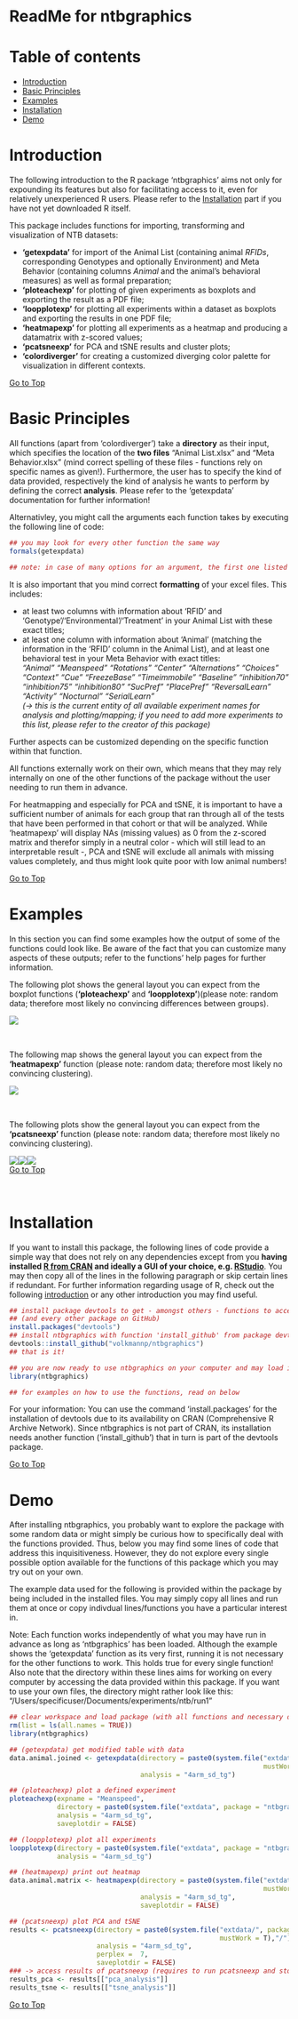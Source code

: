 ReadMe for ntbgraphics
================

# Table of contents

  - [Introduction](#introduction)
  - [Basic Principles](#basic-principles)
  - [Examples](#examples)
  - [Installation](#installation)
  - [Demo](#demo)

# Introduction

The following introduction to the R package ‘ntbgraphics’ aims not only
for expounding its features but also for facilitating access to it, even
for relatively unexperienced R users. Please refer to the
[Installation](#installation) part if you have not yet downloaded R
itself.

This package includes functions for importing, transforming and
visualization of NTB datasets:

  - **‘getexpdata’** for import of the Animal List (containing animal
    *RFIDs*, corresponding Genotypes and optionally Environment) and
    Meta Behavior (containing columns *Animal* and the animal’s
    behavioral measures) as well as formal preparation;
  - **‘ploteachexp’** for plotting of given experiments as boxplots and
    exporting the result as a PDF file;
  - **‘loopplotexp’** for plotting all experiments within a dataset as
    boxplots and exporting the results in one PDF file;
  - **‘heatmapexp’** for plotting all experiments as a heatmap and
    producing a datamatrix with z-scored values;
  - **‘pcatsneexp’** for PCA and tSNE results and cluster plots;
  - **‘colordiverger’** for creating a customized diverging color
    palette for visualization in different contexts.

[Go to Top](#top)

# Basic Principles

All functions (apart from ‘colordiverger’) take a **directory** as their
input, which specifies the location of the **two files** “Animal
List.xlsx” and “Meta Behavior.xlsx” (mind correct spelling of these
files - functions rely on specific names as given\!). Furthermore, the
user has to specify the kind of data provided, respectively the kind of
analysis he wants to perform by defining the correct **analysis**.
Please refer to the ‘getexpdata’ documentation for further information\!

Alternativley, you might call the arguments each function takes by
executing the following line of code:

``` r
## you may look for every other function the same way
formals(getexpdata)

## note: in case of many options for an argument, the first one listed also is the default setting
```

It is also important that you mind correct **formatting** of your excel
files. This includes:

  - at least two columns with information about ‘RFID’ and
    ‘Genotype’/‘Environmental’/‘Treatment’ in your Animal List
    with these exact titles;
  - at least one column with information about ‘Animal’ (matching the
    information in the ‘RFID’ column in the Animal List), and at least
    one behavioral test in your Meta Behavior with exact titles:    
    *“Animal” “Meanspeed” “Rotations” “Center” “Alternations” “Choices”
    “Context” “Cue” “FreezeBase” “Timeimmobile” “Baseline”
    “inhibition70” “inhibition75” “inhibition80” “SucPref” “PlacePref”
    “ReversalLearn” “Activity” “Nocturnal” “SerialLearn”*  
    *(-\> this is the current entity of all available experiment names
    for analysis and plotting/mapping; if you need to add more
    experiments to this list, please refer to the creator of this
    package)*  

Further aspects can be customized depending on the specific function
within that function.

All functions externally work on their own, which means that they may
rely internally on one of the other functions of the package without the
user needing to run them in advance.

For heatmapping and especially for PCA and tSNE, it is important to have
a sufficient number of animals for each group that ran through all of
the tests that have been performed in that cohort or that will be
analyzed. While ‘heatmapexp’ will display NAs (missing values) as 0 from
the z-scored matrix and therefor simply in a neutral color - which will
still lead to an interpretable result -, PCA and tSNE will exclude all
animals with missing values completely, and thus might look quite poor
with low animal numbers\!

[Go to Top](#top)

# Examples

In this section you can find some examples how the output of some of the
functions could look like. Be aware of the fact that you can customize
many aspects of these outputs; refer to the functions’ help pages for
further information.  

The following plot shows the general layout you can expect from the
boxplot functions (**‘ploteachexp’** and **‘loopplotexp’**)(please note:
random data; therefore most likely no convincing differences between
groups).

![](README_files/figure-gfm/unnamed-chunk-2-1.png)<!-- -->  
  
 

The following map shows the general layout you can expect from the
**‘heatmapexp’** function (please note: random data; therefore most
likely no convincing clustering).

![](README_files/figure-gfm/unnamed-chunk-3-1.png)<!-- -->  
  
 

The following plots show the general layout you can expect from the
**‘pcatsneexp’** function (please note: random data; therefore most
likely no convincing
clustering).

![](README_files/figure-gfm/unnamed-chunk-4-1.png)<!-- -->![](README_files/figure-gfm/unnamed-chunk-4-2.png)<!-- -->![](README_files/figure-gfm/unnamed-chunk-4-3.png)<!-- -->  
[Go to Top](#top)  
  
 

# Installation

If you want to install this package, the following lines of code provide
a simple way that does not rely on any dependencies except from you
**having installed [R from
CRAN](https://cran.r-project.org/mirrors.html) and ideally a GUI of your
choice, e.g. [RStudio](https://rstudio.com/products/rstudio/)**. You may
then copy all of the lines in the following paragraph or skip certain
lines if redundant. For further information regarding usage of R, check
out the following
[introduction](https://cran.r-project.org/doc/contrib/Paradis-rdebuts_en.pdf)
or any other introduction you may find
useful.

``` r
## install package devtools to get - amongst others - functions to access ntbgraphics 
## (and every other package on GitHub)
install.packages("devtools")
## install ntbgraphics with function 'install_github' from package devtools
devtools::install_github("volkmannp/ntbgraphics")
## that is it!

## you are now ready to use ntbgraphics on your computer and may load it using...
library(ntbgraphics)

## for examples on how to use the functions, read on below
```

For your information: You can use the command ‘install.packages’ for the
installation of devtools due to its availability on CRAN (Comprehensive
R Archive Network). Since ntbgraphics is not part of CRAN, its
installation needs another function (‘install\_github’) that in turn is
part of the devtools package.

[Go to Top](#top)

# Demo

After installing ntbgraphics, you probably want to explore the package
with some random data or might simply be curious how to specifically
deal with the functions provided. Thus, below you may find some lines of
code that address this inquisitiveness. However, they do not explore
every single possible option available for the functions of this package
which you may try out on your own.  

The example data used for the following is provided within the package
by being included in the installed files. You may simply copy all lines
and run them at once or copy indivdual lines/functions you have a
particular interest in.  

Note: Each function works independently of what you may have run in
advance as long as ‘ntbgraphics’ has been loaded. Although the example
shows the ‘getexpdata’ function as its very first, running it is not
necessary for the other functions to work. This holds true for every
single function\!    
Also note that the directory within these lines aims for working on
every computer by accessing the data provided within this package. If
you want to use your own files, the directory might rather look like
this:
“/Users/specificuser/Documents/experiments/ntb/run1”

``` r
## clear workspace and load package (with all functions and necessary dependencies included automatically)
rm(list = ls(all.names = TRUE))
library(ntbgraphics)

## (getexpdata) get modified table with data
data.animal.joined <- getexpdata(directory = paste0(system.file("extdata/", package = "ntbgraphics", 
                                                                mustWork = T),"/"),
                                 analysis = "4arm_sd_tg")

## (ploteachexp) plot a defined experiment
ploteachexp(expname = "Meanspeed",
            directory = paste0(system.file("extdata", package = "ntbgraphics", mustWork = T),"/"),
            analysis = "4arm_sd_tg",
            saveplotdir = FALSE)

## (loopplotexp) plot all experiments
loopplotexp(directory = paste0(system.file("extdata", package = "ntbgraphics", mustWork = T),"/"),
            analysis = "4arm_sd_tg")

## (heatmapexp) print out heatmap
data.animal.matrix <- heatmapexp(directory = paste0(system.file("extdata", package = "ntbgraphics",
                                                                mustWork = T),"/"),
                                 analysis = "4arm_sd_tg",
                                 saveplotdir = FALSE)

## (pcatsneexp) plot PCA and tSNE
results <- pcatsneexp(directory = paste0(system.file("extdata/", package = "ntbgraphics", 
                                                     mustWork = T),"/"),
                      analysis = "4arm_sd_tg",
                      perplex =  7,
                      saveplotdir = FALSE)
### -> access results of pcatsneexp (requires to run pcatsneexp and store results as shown above)
results_pca <- results[["pca_analysis"]]
results_tsne <- results[["tsne_analysis"]]
```

[Go to Top](#top)
